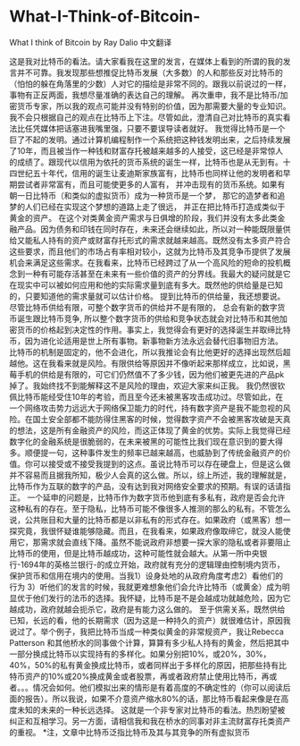 # What-I-Think-of-Bitcoin-
What I think of Bitcoin by Ray Dalio 中文翻译 

这是我对比特币的看法。请大家看我在这里的发言，在媒体上看到的所谓的我的发言并不可靠。我发现那些想推促比特币发展（大多数）的人和那些反对比特币的（怕怕的躲在角落里的少数）人对它的描绘是非常不同的。跟我以前说过的一样， 事物有正反两面，我想尽量准确的表达自己的理解。
再次重申，我不是比特币/加密货币专家，所以我的观点可能并没有特别的价值，因为那需要大量的专业知识。我不会只根据自己的观点在比特币上下注。尽管如此，澄清自己对比特币的真实看法比任凭媒体把话塞进我嘴里强，只要不要误导读者就好。
我觉得比特币是一个巨了不起的发明。通过计算机编程制作一个系统把这种钱发明出来，之后持续发展了10年，而且被当作一种钱和财富存托被越来越多的人接受，这已经是非常惊人的成绩了。跟现代以信用为依托的货币系统的诞生一样，比特币也是从无到有。十四世纪五十年代，信用的诞生让麦迪斯家族富有，比特币也同样让他的发明者和早期尝试者非常富有，而且可能使更多的人富有， 并冲击现有的货币系统。如果有朝一日比特币（和类似的虚拟货币）成为一种货币是一个梦， 那它的造梦者和追梦的人们已经在实现这个梦想的道路上走了很远， 并正在把比特币打造成类似于黄金的资产。
在这个对类黄金资产需求与日俱增的阶段，我们并没有太多此类金融产品。因为债务和印钱在同时存在，未来还会继续如此，所以对一种能既限量供给又能私人持有的资产或财富存托形式的需求就越来越高。既然没有太多资产符合这些要求，而且他们的市场占有率相对较小，这就为比特币及其竞争币提供了发展机会来满足这些需求。在我看来，比特币已经跨过了从一个高风险的短命的投机概念到一种有可能存活甚至在未来有一些价值的资产的分界线。我最大的疑问就是它在现实中可以被如何应用和他的实际需求量到底有多大。既然他的供给量是已知的，只要知道他的需求量就可以估计价格。
提到比特币的供给量，我还想要说。尽管比特币供给有限，可整个数字货币的供给并不是有限的， 总会有新的数字货币诞生跟比特币竞争, 所以整个数字货币的供给和竞争状态就会对比特币和其他加密货币的价格起到决定性的作用。事实上，我觉得会有更好的选择诞生并取缔比特币，因为进化论适用是世上所有事物。新事物新方法永远会替代旧事物旧方法。
比特币的机制是固定的，他不会进化，所以我推论会有比他更好的选择出现然后超越他。这在我看来就是风险。有限供给等原因并不像听起来那样成立，比如说，黑莓手机的供给是有限的，可它们仍然值不了多少钱，因为他们被更先进的产品pk掉了。我始终找不到能解释这不是风险的理由，欢迎大家来纠正我。
我仍然很钦佩比特币能经受住10年的考验，而且至今还未被黑客攻击成功过。尽管如此，在一个网络攻击势力远远大于网络保卫能力的时代，持有数字资产是我不能忽视的风险。在国土安全部都不能防得住黑客的时候，觉得数字资产不会被黑客攻破是天真的想法，这是所有金融资产的风险，而这正体现了黄金的优势。实际上我觉得已经数字化的金融系统是很脆弱的，在未来被黑的可能性比我们现在意识到的要大得多。顺便提一句，这种事件发生的频率已越来越高，也威胁到了传统金融资产的价值。你可以接受或不接受我提到的这点。虽说比特币可以存在硬盘上，但是这么做并不容易而且据我所知，极少人会真的这么做。所以，综上所述，我的理解就是，比特币作为互联的数字的产品，没有达到我对网络安全要求的预期。有误的话请指正。
一个延申的问题是，比特币作为数字货币他到底有多私有，政府是否会允许这种私有的存在。至于隐私，比特币可能不像很多人推测的那么的私有。不管怎么说，公共账目和大量的比特币都是以非私有的形式存在。如果政府（或黑客）想一探究竟，我很怀疑谁能够隐藏。而且，在我看来，如果政府像取缔它，就没人能使用它，那需求就会直线下降。虽然不能说政府非想要一探大家的隐私或者非要阻止比特币的使用，但是比特币越成功，这种可能性就会越大。从第一所中央银行-1694年的英格兰银行-的成立开始，政府就有充分的逻辑理由控制境内货币，保护货币和信用在境内的使用。当我1）设身处地的从政府角度考虑2）看他们的行为 3）听他们的发言的时候，我就更难想象他们会允许比特币（或黄金）成为明显优于他们发行的法币的选择。我怀疑，比特币是不是会越成功就越危险，因为它越成功，政府就越会扼杀它，政府是有能力这么做的。
至于供需关系，既然供给已知，长远的看，他的长期需求（因为这是一种持久的资产）就很难估计，原因我说过了。举个例子，我把比特币当成一种类似黄金的非常规资产，我让Rebecca Patterson 和其他桥水的同事做个计算，算算有多少私人持有的黄金，然后把其中一部分换成比特币以实现持有的多样化。如果分别把10%，或20%，30%，40%，50%的私有黄金换成比特币，或者同样出于多样化的原因，把那些持有比特币资产的10%或20%换成黄金或者股票，再或者政府禁止使用比特币，再或者。。。情况会如何。他们模拟出来的情形是有着高度的不确定性的（你可以阅读后面的报告）。所以我说，如果不介意资产缩水80%的话，那比特币看起来像是在高度未知的未来的一种长远选择。
这就是一个非专家对比特币的看法。热烈盼望被纠正和互相学习。另一方面，请相信我和我在桥水的同事对非主流财富存托类资产的重视。
*注，文章中比特币泛指比特币及其与其竞争的所有虚拟货币

